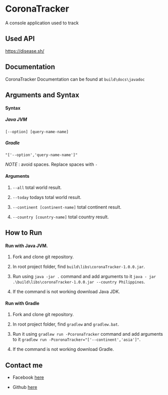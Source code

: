# CoronaTracker

A console application used to track 

## Used API

https://disease.sh/

## Documentation

CoronaTracker Documentation can be found at `build\docs\javadoc`

## Arguments and Syntax

#### Syntax

##### Java JVM

`[--option] [query-name-name]`

##### Gradle

`"['--option','query-name-name']"`

*NOTE* : avoid spaces. Replace spaces with `-`

#### Arguments

1. `--all` total world result.

2. `--today` todays total world result.

3. `--continent [continent-name]` total continent result.

4. `--country [country-name]` total country result.

## How to Run

#### Run with Java JVM.

1. Fork and clone git repository.

2. In root project folder, find `build\libs\coronaTracker-1.0.0.jar`.

3. Run using `java -jar .` command and add arguments to it `java - jar .\build\libs\coronaTracker-1.0.0.jar --country Philippines`.

4. If the command is not working download Java JDK.

#### Run with Gradle

1. Fork and clone git repository.

2. In root project folder, find `gradlew` and `gradlew.bat`.

3. Run it using `gradlew run -PcoronaTracker` command and add arguments to it `gradlew run -PcoronaTracker="['--continent','asia']"`.

4. If the command is not working download Gradle.

## Contact me

 * Facebook [here](https://www.facebook.com/www.keneth.com.ph)
 
 * Github [here](https://github.com/KandaTeach)